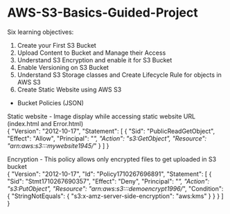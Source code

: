 # AWS-S3-Basics-Guided-Project

Six learning objectives: 
1. Create your First S3 Bucket
2. Upload Content to Bucket and Manage their Access
3. Understand S3 Encryption and enable it for S3 Bucket
4. Enable Versioning on S3 Bucket
5. Understand S3 Storage classes and Create Lifecycle Rule for objects in AWS S3
6. Create Static Website using AWS S3


- Bucket Policies (JSON)

Static website - Image display while accessing static website URL (index.html and Error.html)
<br>
{
    "Version": "2012-10-17",
    "Statement": [
        {
            "Sid": "PublicReadGetObject",
            "Effect": "Allow",
            "Principal": "*",
            "Action": "s3:GetObject",
            "Resource": "arn:aws:s3:::mywebsite1945/*"
        }
    ]
}




Encryption - This policy allows only encrypted files to get uploaded in S3 bucket 
<br>
{
    "Version": "2012-10-17",
    "Id": "Policy1710267696891",
    "Statement": [
        {
            "Sid": "Stmt1710267690357",
            "Effect": "Deny",
            "Principal": "*",
            "Action": "s3:PutObject",
            "Resource": "arn:aws:s3:::demoencrypt1996/*",
            "Condition": {
                "StringNotEquals": {
                    "s3:x-amz-server-side-encryption": "aws:kms"
                }
            }
        }
    ]
}
